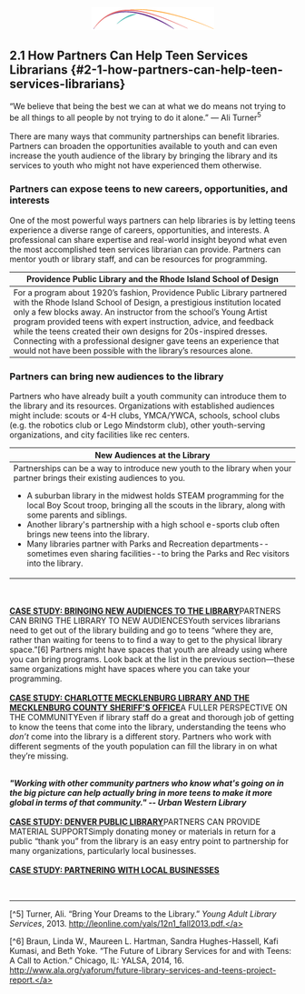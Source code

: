 <div style="text-align:center"><img src="/logo/Connectedlib-Logo-Graph.png"></div>


## 2.1 How Partners Can Help Teen Services Librarians {#2-1-how-partners-can-help-teen-services-librarians}


<div class="text">“We believe that being the best we can at what we do means not trying to be all things to all people by not trying to do it alone.” — Ali Turner<sup>5</sup></div>

<br>
There are many ways that community partnerships can benefit libraries. Partners can broaden the opportunities available to youth and can even increase the youth audience of the library by bringing the library and its services to youth who might not have experienced them otherwise.

### Partners can expose teens to new careers, opportunities, and interests

One of the most powerful ways partners can help libraries is by letting teens experience a diverse range of careers, opportunities, and interests. A professional can share expertise and real-world insight beyond what even the most accomplished teen services librarian can provide. Partners can mentor youth or library staff, and can be resources for programming.

|<div class="table-format case-study">Providence Public Library and the Rhode Island School of Design</div>|
|---|
|For a program about 1920’s fashion, Providence Public Library partnered with the Rhode Island School of Design, a prestigious institution located only a few blocks away. An instructor from the school’s Young Artist program provided teens with expert instruction, advice, and feedback while the teens created their own designs for 20s-inspired dresses. Connecting with a professional designer gave teens an experience that would not have been possible with the library’s resources alone.|

### Partners can bring new audiences to the library
Partners who have already built a youth community can introduce them to the library and its resources. Organizations with established audiences might include: scouts or 4-H clubs, YMCA/YWCA, schools, school clubs (e.g. the robotics club or Lego Mindstorm club), other youth-serving organizations, and city facilities like rec centers.

| <div class="table-format case-study">New Audiences at the Library</div> |
|---|
|Partnerships can be a way to introduce new youth to the library when your partner brings their existing audiences to you.</p><ul><li>A suburban library in the midwest holds STEAM programming for the local Boy Scout troop, bringing all the scouts in the library, along with some parents and siblings. </li><li>Another library's partnership with a high school e-sports club often brings new teens into the library.</li><li>Many libraries partner with Parks and Recreation departments--sometimes even sharing facilities--to bring the Parks and Rec visitors into the library.</li></ul>|






<a href="#"><br><br><b><u>CASE STUDY: BRINGING NEW AUDIENCES TO THE LIBRARY</u></b></a></td></tr><tr class="row3"><th>PARTNERS CAN BRING THE LIBRARY TO NEW AUDIENCES</th><td>Youth services librarians need to get out of the library building and go to teens “where they are, rather than waiting for teens to to find a way to get to the physical library space.”[6] Partners might have spaces that youth are already using where you can bring programs. Look back at the list in the previous section—these same organizations might have spaces where you can take your programming.<a href="#"><br><br><b><u>CASE STUDY: CHARLOTTE MECKLENBURG LIBRARY AND THE MECKLENBURG COUNTY SHERIFF’S OFFICE</u></b></a></td></tr><tr class="row4"><th>A FULLER PERSPECTIVE ON THE COMMUNITY</th><td>Even if library staff do a great and thorough job of getting to know the teens that come into the library, understanding the teens who _don’t_ come into the library is a different story. Partners who work with different segments of the youth population can fill the library in on what they’re missing.<div class="text"><br><b><i>"Working with other community partners who know what's going on in the big picture can help actually bring in more teens to make it more global in terms of that community." -- Urban Western Library </i></b></div><a href="#"><br><b><u>CASE STUDY: DENVER PUBLIC LIBRARY</u></b></a></td></tr><tr class="row5"><th>PARTNERS CAN PROVIDE MATERIAL SUPPORT</th><td>Simply donating money or materials in return for a public “thank you” from the library is an easy entry point to partnership for many organizations, particularly local businesses.<a href="#"><br><br><b><u>CASE STUDY: PARTNERING WITH LOCAL BUSINESSES</u></b></a></td></tr></table>

<br>
<hr>

[^5] Turner, Ali. “Bring Your Dreams to the Library.” _Young Adult Library Services_, 2013. <a href="http://leonline.com/yals/12n1_fall2013.pdf.">http://leonline.com/yals/12n1_fall2013.pdf.</a>

[^6] Braun, Linda W., Maureen L. Hartman, Sandra Hughes-Hassell, Kafi Kumasi, and Beth Yoke. “The Future of Library Services for and with Teens: A Call to Action.” Chicago, IL: YALSA, 2014, 16. <a href="http://www.ala.org/yaforum/future-library-services-and-teens-project-report.">http://www.ala.org/yaforum/future-library-services-and-teens-project-report.</a>